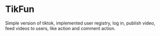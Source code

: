 # TikFun
Simple version of tiktok, implemented user registry, log in, publish video, feed videos to users, like action and comment action. 
